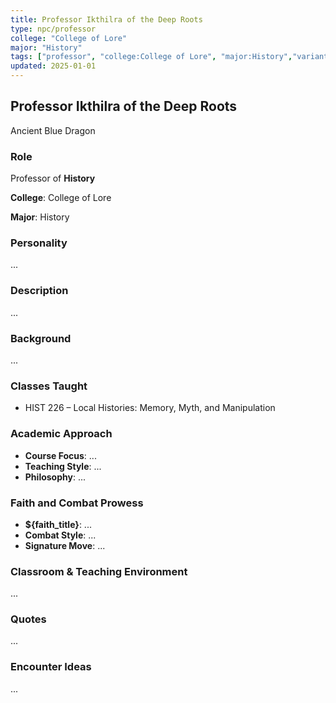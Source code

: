 ```yaml
---
title: Professor Ikthilra of the Deep Roots
type: npc/professor
college: "College of Lore"
major: "History"
tags: ["professor", "college:College of Lore", "major:History","variant:blue"]
updated: 2025-01-01
---
```


## Professor Ikthilra of the Deep Roots

Ancient Blue Dragon

### Role

Professor of **History**

**College**: College of Lore

**Major**: History

### Personality

...

### Description

...

### Background

...

### Classes Taught

- HIST 226 – Local Histories: Memory, Myth, and Manipulation

### Academic Approach

- **Course Focus**: ...
- **Teaching Style**: ...
- **Philosophy**: ...

### Faith and Combat Prowess

- **${faith_title}**: ...
- **Combat Style**: ...
- **Signature Move**: ...

### Classroom & Teaching Environment

...

### Quotes

...

### Encounter Ideas

...
